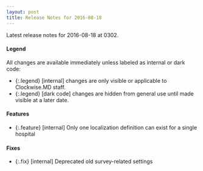 ```yaml
---
layout: post
title: Release Notes for 2016-08-18
---
```


Latest release notes for 2016-08-18 at 0302.

<div class='legend' markdown='1'>

#### Legend

All changes are available immediately unless labeled as internal or dark code:

- {:.legend} [internal] changes are only visible or applicable to Clockwise.MD staff.
- {:.legend} [dark code] changes are hidden from general use until made visible at a later date.

</div>

<div class='features' markdown='1'>

#### Features

- {:.feature} [internal] Only one localization definition can exist for a single hospital

</div>

<div class='fixes' markdown='1'>

#### Fixes

- {:.fix} [internal] Deprecated old survey-related settings

</div>
